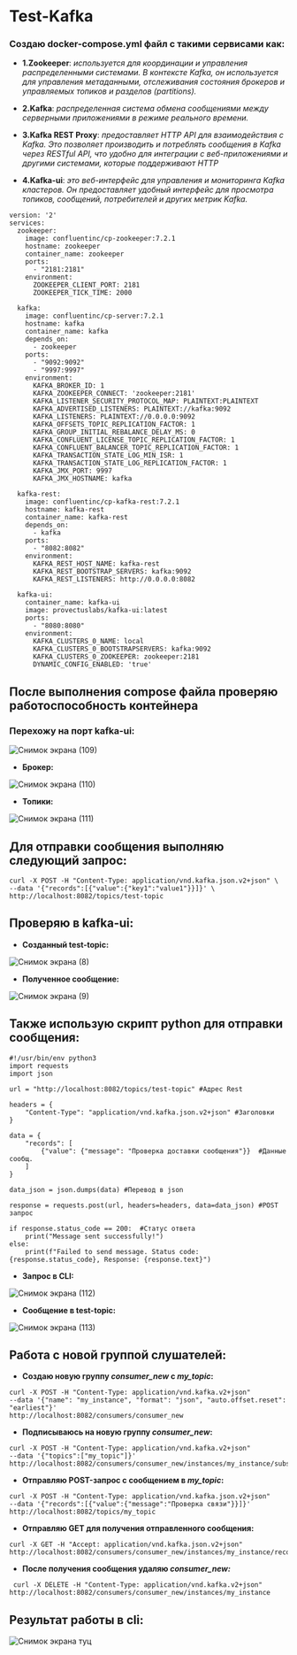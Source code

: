 # Test-Kafka

### Создаю docker-compose.yml файл с такими сервисами как:
- **1.Zookeeper**: *используется для координации и управления распределенными системами. В контексте Kafka, он используется для управления метаданными, отслеживания состояния брокеров и управляемых топиков и разделов (partitions).*

- **2.Kafka**: *распределенная система обмена сообщениями между серверными приложениями в режиме реального времени.*

- **3.Kafka REST Proxy**: *предоставляет HTTP API для взаимодействия с Kafka. Это позволяет производить и потреблять сообщения в Kafka через RESTful API, что удобно для интеграции с веб-приложениями и другими системами, которые поддерживают HTTP*

- **4.Kafka-ui**: *это веб-интерфейс для управления и мониторинга Kafka кластеров. Он предоставляет удобный интерфейс для просмотра топиков, сообщений, потребителей и других метрик Kafka.*

```
version: '2'
services:
  zookeeper:
    image: confluentinc/cp-zookeeper:7.2.1
    hostname: zookeeper
    container_name: zookeeper
    ports:
      - "2181:2181"
    environment:
      ZOOKEEPER_CLIENT_PORT: 2181
      ZOOKEEPER_TICK_TIME: 2000

  kafka:
    image: confluentinc/cp-server:7.2.1
    hostname: kafka
    container_name: kafka
    depends_on:
      - zookeeper
    ports:
      - "9092:9092"
      - "9997:9997"
    environment:
      KAFKA_BROKER_ID: 1
      KAFKA_ZOOKEEPER_CONNECT: 'zookeeper:2181'
      KAFKA_LISTENER_SECURITY_PROTOCOL_MAP: PLAINTEXT:PLAINTEXT
      KAFKA_ADVERTISED_LISTENERS: PLAINTEXT://kafka:9092
      KAFKA_LISTENERS: PLAINTEXT://0.0.0.0:9092
      KAFKA_OFFSETS_TOPIC_REPLICATION_FACTOR: 1
      KAFKA_GROUP_INITIAL_REBALANCE_DELAY_MS: 0
      KAFKA_CONFLUENT_LICENSE_TOPIC_REPLICATION_FACTOR: 1
      KAFKA_CONFLUENT_BALANCER_TOPIC_REPLICATION_FACTOR: 1
      KAFKA_TRANSACTION_STATE_LOG_MIN_ISR: 1
      KAFKA_TRANSACTION_STATE_LOG_REPLICATION_FACTOR: 1
      KAFKA_JMX_PORT: 9997
      KAFKA_JMX_HOSTNAME: kafka

  kafka-rest:
    image: confluentinc/cp-kafka-rest:7.2.1
    hostname: kafka-rest
    container_name: kafka-rest
    depends_on:
      - kafka
    ports:
      - "8082:8082"
    environment:
      KAFKA_REST_HOST_NAME: kafka-rest
      KAFKA_REST_BOOTSTRAP_SERVERS: kafka:9092
      KAFKA_REST_LISTENERS: http://0.0.0.0:8082

  kafka-ui:
    container_name: kafka-ui
    image: provectuslabs/kafka-ui:latest
    ports:
      - "8080:8080"
    environment:
      KAFKA_CLUSTERS_0_NAME: local
      KAFKA_CLUSTERS_0_BOOTSTRAPSERVERS: kafka:9092
      KAFKA_CLUSTERS_0_ZOOKEEPER: zookeeper:2181
      DYNAMIC_CONFIG_ENABLED: 'true'
```
## После выполнения compose файла проверяю работоспособность контейнера
### Перехожу на порт kafka-ui:
  
![Снимок экрана (109)](https://github.com/AleksandrShirobokov/Test-Kafka/assets/69298696/dc4070c8-5937-43ff-a608-906ccf981d51)

- **Брокер:**

![Снимок экрана (110)](https://github.com/AleksandrShirobokov/Test-Kafka/assets/69298696/f9bae42e-761d-4052-ae1e-b3b02b406043)

- **Топики:**

![Снимок экрана (111)](https://github.com/AleksandrShirobokov/Test-Kafka/assets/69298696/da1bb951-0233-49ab-b5ed-fab357ddb43c)



## Для отправки сообщения выполняю следующий запрос:

```
curl -X POST -H "Content-Type: application/vnd.kafka.json.v2+json" \
--data '{"records":[{"value":{"key1":"value1"}}]}' \
http://localhost:8082/topics/test-topic
```


## Проверяю в kafka-ui:
- **Созданный test-topic:**
  
![Снимок экрана (8)](https://github.com/AleksandrShirobokov/Test-Kafka/assets/69298696/8e299881-f260-4f6c-a077-26e2d2812ad9)

- **Полученное сообщение:**

![Снимок экрана (9)](https://github.com/AleksandrShirobokov/Test-Kafka/assets/69298696/1ad612be-5148-4833-bf9e-23c8cd777c44)

## Также использую скрипт python для отправки сообщения:

```
#!/usr/bin/env python3
import requests
import json

url = "http://localhost:8082/topics/test-topic" #Адрес Rest

headers = {
    "Content-Type": "application/vnd.kafka.json.v2+json" #Заголовки
}

data = {
    "records": [
        {"value": {"message": "Проверка доставки сообщения"}}  #Данные сообщ.
    ]
}

data_json = json.dumps(data) #Перевод в json

response = requests.post(url, headers=headers, data=data_json) #POST запрос

if response.status_code == 200:  #Статус ответа
    print("Message sent successfully!")
else:
    print(f"Failed to send message. Status code: {response.status_code}, Response: {response.text}")
```

- **Запрос в CLI:**

![Снимок экрана (112)](https://github.com/AleksandrShirobokov/Test-Kafka/assets/69298696/81e71d9a-d342-4689-a903-47b5f7d5a25e)

- **Сообщение в test-topic:**

![Снимок экрана (113)](https://github.com/AleksandrShirobokov/Test-Kafka/assets/69298696/86a5a698-e9bd-4def-9ef3-b5d692ca514d)

## Работа с новой группой слушателей:

- **Cоздаю новую группу *consumer_new* с *my_topic*:**

```
curl -X POST -H "Content-Type: application/vnd.kafka.v2+json"
--data '{"name": "my_instance", "format": "json", "auto.offset.reset": "earliest"}'
http://localhost:8082/consumers/consumer_new
```

- **Подписываюсь на новую группу *consumer_new*:**

```
curl -X POST -H "Content-Type: application/vnd.kafka.v2+json"
--data '{"topics":["my_topic"]}' http://localhost:8082/consumers/consumer_new/instances/my_instance/subscription
```  

- **Отправляю POST-запрос с сообщением в *my_topic*:**

```
curl -X POST -H "Content-Type: application/vnd.kafka.json.v2+json"
--data '{"records":[{"value":{"message":"Проверка связи"}}]}' http://localhost:8082/topics/my_topic
```

- **Отправляю GET для получения отправленного сообщения:**

```
curl -X GET -H "Accept: application/vnd.kafka.json.v2+json"
http://localhost:8082/consumers/consumer_new/instances/my_instance/records
```

- **После получения сообщения удаляю *consumer_new:***

```
 curl -X DELETE -H "Content-Type: application/vnd.kafka.v2+json"
http://localhost:8082/consumers/consumer_new/instances/my_instance
```

## Результат работы в cli:

![Снимок экрана туц](https://github.com/AleksandrShirobokov/Test-Kafka/assets/69298696/fb8c47ae-d21e-4a0d-896e-87f71b5d4ee5)

